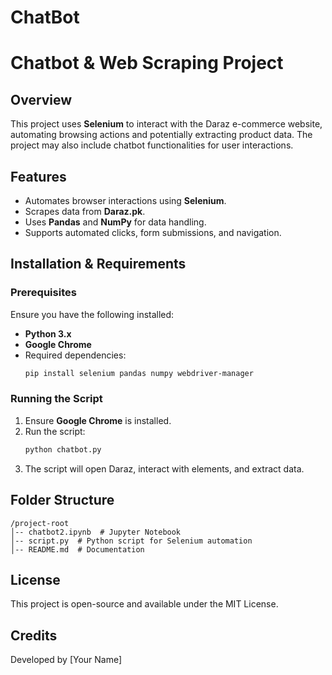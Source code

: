 # ChatBot
# Chatbot & Web Scraping Project

## Overview
This project uses **Selenium** to interact with the Daraz e-commerce website, automating browsing actions and potentially extracting product data. The project may also include chatbot functionalities for user interactions.

## Features
- Automates browser interactions using **Selenium**.
- Scrapes data from **Daraz.pk**.
- Uses **Pandas** and **NumPy** for data handling.
- Supports automated clicks, form submissions, and navigation.

## Installation & Requirements
### Prerequisites
Ensure you have the following installed:
- **Python 3.x**
- **Google Chrome**
- Required dependencies:
  ```sh
  pip install selenium pandas numpy webdriver-manager
  ```

### Running the Script
1. Ensure **Google Chrome** is installed.
2. Run the script:
   ```sh
   python chatbot.py
   ```
3. The script will open Daraz, interact with elements, and extract data.

## Folder Structure
```
/project-root
│-- chatbot2.ipynb  # Jupyter Notebook
│-- script.py  # Python script for Selenium automation
│-- README.md  # Documentation
```

## License
This project is open-source and available under the MIT License.

## Credits
Developed by [Your Name]

